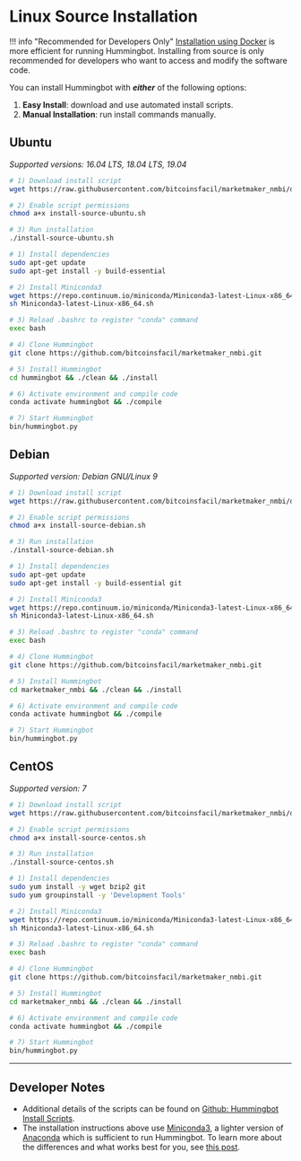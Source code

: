 # Linux Source Installation

!!! info "Recommended for Developers Only"
    [Installation using Docker](/installation/via-docker/linux) is more efficient for running Hummingbot.  Installing from source is only recommended for developers who want to access and modify the software code.

You can install Hummingbot with ***either*** of the following options:

1. **Easy Install**: download and use automated install scripts.
2. **Manual Installation**: run install commands manually.


## Ubuntu

*Supported versions: 16.04 LTS, 18.04 LTS, 19.04*

```bash tab="Option 1: Easy Install"
# 1) Download install script
wget https://raw.githubusercontent.com/bitcoinsfacil/marketmaker_nmbi/development/installation/install-from-source/install-source-ubuntu.sh

# 2) Enable script permissions
chmod a+x install-source-ubuntu.sh

# 3) Run installation
./install-source-ubuntu.sh
```

```bash tab="Option 2: Manual Installation"
# 1) Install dependencies
sudo apt-get update
sudo apt-get install -y build-essential

# 2) Install Miniconda3
wget https://repo.continuum.io/miniconda/Miniconda3-latest-Linux-x86_64.sh
sh Miniconda3-latest-Linux-x86_64.sh

# 3) Reload .bashrc to register "conda" command
exec bash

# 4) Clone Hummingbot
git clone https://github.com/bitcoinsfacil/marketmaker_nmbi.git

# 5) Install Hummingbot
cd hummingbot && ./clean && ./install

# 6) Activate environment and compile code
conda activate hummingbot && ./compile

# 7) Start Hummingbot
bin/hummingbot.py
```

## Debian

*Supported version: Debian GNU/Linux 9*

```bash tab="Option 1: Easy Install"
# 1) Download install script
wget https://raw.githubusercontent.com/bitcoinsfacil/marketmaker_nmbi/development/installation/install-from-source/install-source-debian.sh

# 2) Enable script permissions
chmod a+x install-source-debian.sh

# 3) Run installation
./install-source-debian.sh
```

```bash tab="Option 2: Manual Installation"
# 1) Install dependencies
sudo apt-get update
sudo apt-get install -y build-essential git

# 2) Install Miniconda3
wget https://repo.continuum.io/miniconda/Miniconda3-latest-Linux-x86_64.sh
sh Miniconda3-latest-Linux-x86_64.sh

# 3) Reload .bashrc to register "conda" command
exec bash

# 4) Clone Hummingbot
git clone https://github.com/bitcoinsfacil/marketmaker_nmbi.git

# 5) Install Hummingbot
cd marketmaker_nmbi && ./clean && ./install

# 6) Activate environment and compile code
conda activate hummingbot && ./compile

# 7) Start Hummingbot
bin/hummingbot.py
```

## CentOS

*Supported version: 7*

```bash tab="Option 1: Easy Install"
# 1) Download install script
wget https://raw.githubusercontent.com/bitcoinsfacil/marketmaker_nmbi/development/installation/install-from-source/install-source-centos.sh

# 2) Enable script permissions
chmod a+x install-source-centos.sh

# 3) Run installation
./install-source-centos.sh
```

```bash tab="Option 2: Manual Installation"
# 1) Install dependencies
sudo yum install -y wget bzip2 git
sudo yum groupinstall -y 'Development Tools'

# 2) Install Miniconda3
wget https://repo.continuum.io/miniconda/Miniconda3-latest-Linux-x86_64.sh
sh Miniconda3-latest-Linux-x86_64.sh

# 3) Reload .bashrc to register "conda" command
exec bash

# 4) Clone Hummingbot
git clone https://github.com/bitcoinsfacil/marketmaker_nmbi.git

# 5) Install Hummingbot
cd marketmaker_nmbi && ./clean && ./install

# 6) Activate environment and compile code
conda activate hummingbot && ./compile

# 7) Start Hummingbot
bin/hummingbot.py
```

---

## Developer Notes

- Additional details of the scripts can be found on [Github: Hummingbot Install Scripts](https://github.com/bitcoinsfacil/marketmaker_nmbi/tree/development/installation/install-from-source).
- The installation instructions above use [Miniconda3](https://docs.conda.io/en/latest/miniconda.html), a lighter version of [Anaconda](https://www.anaconda.com/) which is sufficient to run Hummingbot.  To learn more about the differences and what works best for you, see [this post](http://deeplearning.lipingyang.org/2018/12/23/anaconda-vs-miniconda-vs-virtualenv/).
